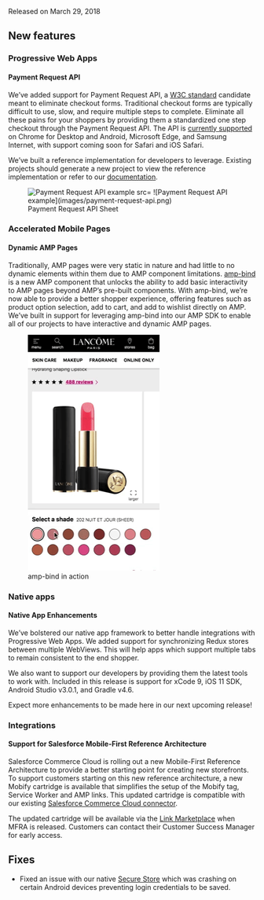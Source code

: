 Released on March 29, 2018

## New features

### Progressive Web Apps

#### Payment Request API
We’ve added support for Payment Request API, a [W3C standard](https://www.w3.org/TR/payment-request/) candidate meant to eliminate checkout forms. Traditional checkout forms are typically difficult to use, slow, and require multiple steps to complete. Eliminate all these pains for your shoppers by providing them a standardized one step checkout through the Payment Request API. The API is [currently supported](https://caniuse.com/#feat=payment-request) on Chrome for Desktop and Android, Microsoft Edge, and Samsung Internet, with support coming soon for Safari and iOS Safari.

We’ve built a reference implementation for developers to leverage. Existing projects should generate a new project to view the reference implementation or refer to our [documentation](https://docs.mobify.com/progressive-web/latest/guides/payments/#prapi).

<figure class="u-text-align-center">
    <div>
        <img alt="Payment Request API example src="images/payment-request-api.png"/>
        ![Payment Request API example](images/payment-request-api.png)
    </div>
    <figcaption>Payment Request API Sheet</figcaption>
</figure>


### Accelerated Mobile Pages

#### Dynamic AMP Pages
Traditionally, AMP pages were very static in nature and had little to no dynamic elements within them due to AMP component limitations. [amp-bind](https://www.ampproject.org/docs/reference/components/amp-bind) is a new AMP component that unlocks the ability to add basic interactivity to AMP pages beyond AMP’s pre-built components. With amp-bind, we’re now able to provide a better shopper experience, offering features such as product option selection, add to cart, and add to wishlist directly on AMP. We’ve built in support for leveraging amp-bind into our AMP SDK to enable all of our projects to have interactive and dynamic AMP pages.

<figure class="u-text-align-center">
    <div>
        <img alt="amp-bind example" src="images/amp-bind.gif"/>
    </div>
    <figcaption>amp-bind in action</figcaption>
</figure>

### Native apps

#### Native App Enhancements
We’ve bolstered our native app framework to better handle integrations with Progressive Web Apps. We added support for synchronizing Redux stores between multiple WebViews. This will help apps which support multiple tabs to remain consistent to the end shopper.

We also want to support our developers by providing them the latest tools to work with. Included in this release is support for xCode 9, iOS 11 SDK, Android Studio v3.0.1, and Gradle v4.6.

Expect more enhancements to be made here in our next upcoming release!

### Integrations

#### Support for Salesforce Mobile-First Reference Architecture
Salesforce Commerce Cloud is rolling out a new Mobile-First Reference Architecture to provide a better starting point for creating new storefronts. To support customers starting on this new reference architecture, a new Mobify cartridge is available that simplifies the setup of the Mobify tag, Service Worker and AMP links. This updated cartridge is compatible with our existing [Salesforce Commerce Cloud connector](https://docs.mobify.com/progressive-web/latest/ecommerce-integrations/integrating-sfcc/).

The updated cartridge will be available via the [Link Marketplace](https://www.demandware.com/link-marketplace) when MFRA is released. Customers can contact their Customer Success Manager for early access.

## Fixes
* Fixed an issue with our native [Secure Store](http://astro.mobify.com/1.0/api-reference/secure-store/) which was crashing on certain Android devices preventing login credentials to be saved.
